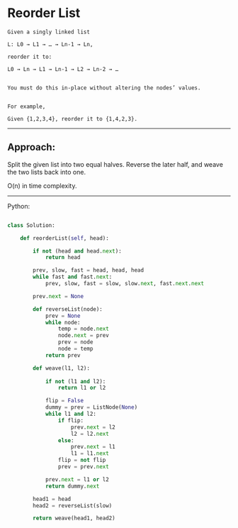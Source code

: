 # Reorder List

    Given a singly linked list

    L: L0 → L1 → … → Ln-1 → Ln,

    reorder it to:

    L0 → Ln → L1 → Ln-1 → L2 → Ln-2 → …


    You must do this in-place without altering the nodes’ values.


    For example,

    Given {1,2,3,4}, reorder it to {1,4,2,3}.



---

## Approach:

Split the given list into two equal halves. Reverse the later half, and weave
the two lists back into one.

O(n) in time complexity.

---

Python:

```python

class Solution:

    def reorderList(self, head):

        if not (head and head.next):
            return head

        prev, slow, fast = head, head, head
        while fast and fast.next:
            prev, slow, fast = slow, slow.next, fast.next.next

        prev.next = None

        def reverseList(node):
            prev = None
            while node:
                temp = node.next
                node.next = prev
                prev = node
                node = temp
            return prev

        def weave(l1, l2):
            
            if not (l1 and l2):
                return l1 or l2

            flip = False
            dummy = prev = ListNode(None)
            while l1 and l2:
                if flip:
                    prev.next = l2
                    l2 = l2.next
                else:
                    prev.next = l1
                    l1 = l1.next
                flip = not flip
                prev = prev.next

            prev.next = l1 or l2
            return dummy.next

        head1 = head
        head2 = reverseList(slow)

        return weave(head1, head2)
```
            
